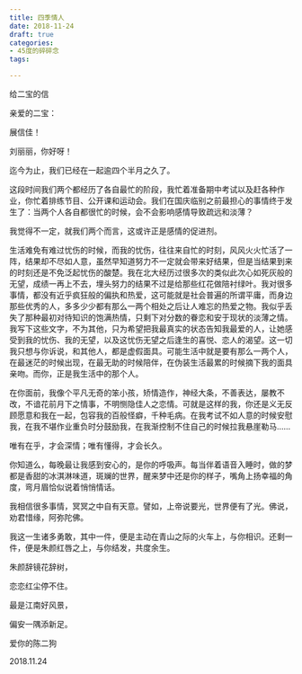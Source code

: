 ```yaml
---
title: 四季情人
date: 2018-11-24
draft: true
categories:
- 45度的碎碎念
tags:

---
```




给二宝的信

亲爱的二宝：

展信佳！

刘丽丽，你好呀！

迄今为止，我们已经在一起逾四个半月之久了。

这段时间我们两个都经历了各自最忙的阶段，我忙着准备期中考试以及赶各种作业，你忙着排练节目、公开课和运动会。我们在国庆临别之前最担心的事情终于发生了：当两个人各自都很忙的时候，会不会影响感情导致疏远和淡薄？

我觉得不一定，就我们两个而言，这或许正是感情的促进剂。

生活难免有难过忧伤的时候，而我的忧伤，往往来自忙的时刻，风风火火忙活了一阵，结果却不尽如人意，虽然早知道努力不一定就会带来好结果，但是当结果到来的时刻还是不免泛起忧伤的酸楚。我在北大经历过很多次的类似此次心如死灰般的无望，成绩一再上不去，埋头努力的结果不过是给那些红花做陪衬绿叶。我对很多事情，都没有近乎疯狂般的偏执和热爱，这可能就是社会普遍的所谓平庸，而身边那些优秀的人，多多少少都有那么一两个相处之后让人难忘的热爱之物。我似乎丢失了那种最初对待知识的饱满热情，只剩下对分数的眷恋和安于现状的淡薄之情。我写下这些文字，不为其他，只为希望把我最真实的状态告知我最爱的人，让她感受到我的忧伤、我的无望，以及这忧伤无望之后逢生的喜悦、恋人的渴望。这一切我只想与你诉说，和其他人，都是虚假面具。可能生活中就是要有那么一两个人，在最迷茫的时候出现，在最无助的时候陪伴，在伪装生活最累的时候摘下我的面具亲吻。而你，正是我生活中的那个人。

在你面前，我像个平凡无奇的笨小孩，矫情造作，神经大条，不善表达，屡教不改，不谙花前月下之情事，不明恻隐佳人之恋情。可就是这样的我，你还是义无反顾愿意和我在一起，包容我的百般怪癖，千种毛病。在我考试不如人意的时候安慰我，在我不堪作业重负时分鼓励我，在我渐控制不住自己的时候拉我悬崖勒马……

唯有在乎，才会深情；唯有懂得，才会长久。

你知道么，每晚最让我感到安心的，是你的呼吸声。每当伴着语音入睡时，做的梦都是香甜的冰淇淋味道，斑斓的世界，醒来梦中还是你的样子，嘴角上扬幸福的角度，弯月眉恰似说着悄悄情话。

我相信很多事情，冥冥之中自有天意。譬如，上帝说要光，世界便有了光。佛说，劝君惜缘，阿弥陀佛。

我这一生诸多勇敢，其中一件，便是主动在青山之际的火车上，与你相识。还剩一件，便是朱颜红唇之上，与你结发，共度余生。


朱颜辞镜花辞树，

恋恋红尘停不住。

最是江南好风景，

偏安一隅添新足。



爱你的陈二狗

2018.11.24

